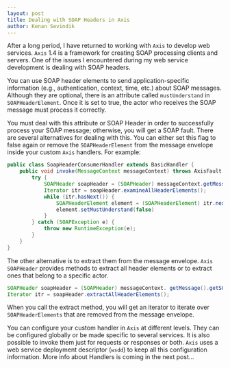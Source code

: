 ```yaml
---
layout: post
title: Dealing with SOAP Headers in Axis
author: Kenan Sevindik
---
```

After a long period, I have returned to working with `Axis` to develop web services. `Axis` 1.4 is a framework for 
creating SOAP processing clients and servers. One of the issues I encountered during my web service development is dealing 
with SOAP headers.

You can use SOAP header elements to send application-specific information (e.g., authentication, context, time, etc.) 
about SOAP messages. Although they are optional, there is an attribute called `mustUnderstand` in `SOAPHeaderElement`. 
Once it is set to true, the actor who receives the SOAP message must process it correctly.

You must deal with this attribute or SOAP Header in order to successfully process your SOAP message; otherwise, you will 
get a SOAP fault. There are several alternatives for dealing with this. You can either set this flag to false again or 
remove the `SOAPHeaderElement` from the message envelope inside your custom `Axis` handlers. For example:

```java
public class SoapHeaderConsumerHandler extends BasicHandler {
	public void invoke(MessageContext messageContext) throws AxisFault {
		try {
			SOAPHeader soapHeader = (SOAPHeader) messageContext.getMessage().getSOAPHeader();
			Iterator itr = soapHeader.examineAllHeaderElements();
			while (itr.hasNext()) {
				SOAPHeaderElement element = (SOAPHeaderElement) itr.next();
				element.setMustUnderstand(false)
			}
		} catch (SOAPException e) {
			throw new RuntimeException(e);
		}
	}
}
```

The other alternative is to extract them from the message envelope. `Axis` `SOAPHeader` provides methods to extract all 
header elements or to extract ones that belong to a specific actor.

```java
SOAPHeader soapHeader = (SOAPHeader) messageContext. getMessage().getSOAPHeader();
Iterator itr = soapHeader.extractAllHeaderElements();
```
When you call the extract method, you will get an iterator to iterate over `SOAPHeaderElements` that are removed from the 
message envelope.

You can configure your custom handler in `Axis` at different levels. They can be configured globally or be made specific 
to several services. It is also possible to invoke them just for requests or responses or both. `Axis` uses a web service 
deployment descriptor (`wsdd`) to keep all this configuration information. More info about Handlers is coming in the next 
post…
